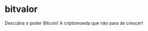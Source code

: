 # bitvalor
Descubra o poder Bitcoin! A criptomoeda que não para de crescer!
<link rel="canonical" href="https://linktr.ee/traderforex
http://marketforex.com.br
